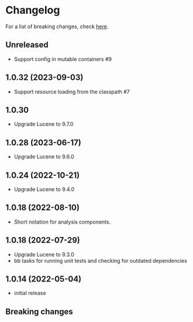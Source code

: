 # Changelog

For a list of breaking changes, check [here](#breaking-changes).

## Unreleased

- Support config in mutable containers #9

## 1.0.32 (2023-09-03)

- Support resource loading from the classpath #7

## 1.0.30

- Upgrade Lucene to 9.7.0

## 1.0.28 (2023-06-17)

- Upgrade Lucene to 9.6.0

## 1.0.24 (2022-10-21)

- Upgrade Lucene to 9.4.0

## 1.0.18 (2022-08-10)

- Short notation for analysis components.

## 1.0.18 (2022-07-29)

- Upgrade Lucene to 9.3.0
- bb tasks for running unit tests and checking for outdated dependencies

## 1.0.14 (2022-05-04)

- initial release

## Breaking changes
